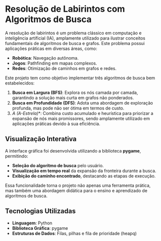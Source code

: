 
# Resolução de Labirintos com Algoritmos de Busca

A resolução de labirintos é um problema clássico em computação e inteligência artificial (IA), amplamente utilizado para ilustrar conceitos fundamentais de algoritmos de busca e grafos. Este problema possui aplicações práticas em diversas áreas, como:
- **Robótica**: Navegação autônoma.
- **Jogos**: Pathfinding em mapas complexos.
- **Redes**: Otimização de caminhos em grafos e redes.

Este projeto tem como objetivo implementar três algoritmos de busca bem estabelecidos: 
1. **Busca em Largura (BFS)**: Explora os nós camada por camada, garantindo a solução mais curta em grafos não ponderados.
2. **Busca em Profundidade (DFS)**: Adota uma abordagem de exploração profunda, mas pode não ser ótima em termos de custo.
3. **A* (A-Estrela)**: Combina custo acumulado e heurística para priorizar a expansão de nós mais promissores, sendo amplamente utilizado em aplicações práticas devido à sua eficiência.

## Visualização Interativa

A interface gráfica foi desenvolvida utilizando a biblioteca **pygame**, permitindo:
- **Seleção do algoritmo de busca** pelo usuário.
- **Visualização em tempo real** da expansão da fronteira durante a busca.
- **Exibição do caminho encontrado**, destacando as etapas de execução.

Essa funcionalidade torna o projeto não apenas uma ferramenta prática, mas também uma abordagem didática para o ensino e aprendizado de algoritmos de busca.

## Tecnologias Utilizadas

- **Linguagem**: Python
- **Biblioteca Gráfica**: pygame
- **Estruturas de Dados**: Filas, pilhas e fila de prioridade (heapq)

